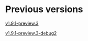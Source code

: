 # Previous versions 
[v1.9.1-preview.3](../../history/v1.9.1-preview.3/index.html)

[v1.9.1-preview.3-debug2](../../history/v1.9.1-preview.3-debug2/index.html)


